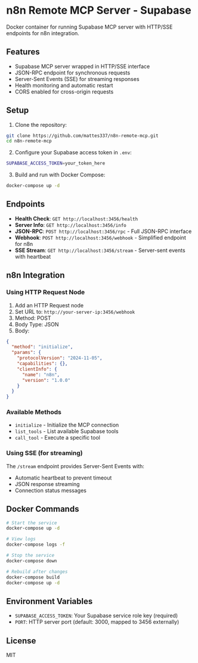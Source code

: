 # n8n Remote MCP Server - Supabase

Docker container for running Supabase MCP server with HTTP/SSE endpoints for n8n integration.

## Features

- Supabase MCP server wrapped in HTTP/SSE interface
- JSON-RPC endpoint for synchronous requests
- Server-Sent Events (SSE) for streaming responses
- Health monitoring and automatic restart
- CORS enabled for cross-origin requests

## Setup

1. Clone the repository:
```bash
git clone https://github.com/mattes337/n8n-remote-mcp.git
cd n8n-remote-mcp
```

2. Configure your Supabase access token in `.env`:
```bash
SUPABASE_ACCESS_TOKEN=your_token_here
```

3. Build and run with Docker Compose:
```bash
docker-compose up -d
```

## Endpoints

- **Health Check**: `GET http://localhost:3456/health`
- **Server Info**: `GET http://localhost:3456/info`
- **JSON-RPC**: `POST http://localhost:3456/rpc` - Full JSON-RPC interface
- **Webhook**: `POST http://localhost:3456/webhook` - Simplified endpoint for n8n
- **SSE Stream**: `GET http://localhost:3456/stream` - Server-sent events with heartbeat

## n8n Integration

### Using HTTP Request Node
1. Add an HTTP Request node
2. Set URL to: `http://your-server-ip:3456/webhook`
3. Method: POST
4. Body Type: JSON
5. Body:
```json
{
  "method": "initialize",
  "params": {
    "protocolVersion": "2024-11-05",
    "capabilities": {},
    "clientInfo": {
      "name": "n8n",
      "version": "1.0.0"
    }
  }
}
```

### Available Methods
- `initialize` - Initialize the MCP connection
- `list_tools` - List available Supabase tools
- `call_tool` - Execute a specific tool

### Using SSE (for streaming)
The `/stream` endpoint provides Server-Sent Events with:
- Automatic heartbeat to prevent timeout
- JSON response streaming
- Connection status messages

## Docker Commands

```bash
# Start the service
docker-compose up -d

# View logs
docker-compose logs -f

# Stop the service
docker-compose down

# Rebuild after changes
docker-compose build
docker-compose up -d
```

## Environment Variables

- `SUPABASE_ACCESS_TOKEN`: Your Supabase service role key (required)
- `PORT`: HTTP server port (default: 3000, mapped to 3456 externally)

## License

MIT